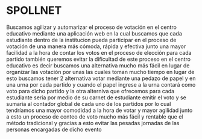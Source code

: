 # SPOLLNET
Buscamos agilizar y automarizar el proceso de votación en el centro educativo mediante una aplicación web
en la cual buscamos que cada estudiante dentro de la institucion pueda participar en el proceso de votación
de una manera más cómoda, rápida y efectiva junto una mayor facilidad a la hora de contar los votos
en el proceso de elección para cada partido también queremos evitar la dificultad de este proceso en el centro educativo 
es decir buscamos una alternativa mucho más fácil en lugar de organizar las votación por unas las cuales toman mucho tiempo
en lugar de esto buscamos tener 2 alternativa votar mediante una pedazo de papel y en una urna por cada partido
y cuando el papel ingrese a la urna contará como voto para dicho partido y la otra alterniva que ofrecemos para cada estudiante
seria por medio de su carnet de estudiante emitir el voto y se sumaria al contador global
de cada uno de los partidos por lo cual tendríamos una mayor comodidad a la hora de votar y mayor agilidad 
junto a esto un proceso de conteo de voto mucho más fácil y rentable que el método tradicional y gracias a esto 
evitar las pesadas jornadas de las personas encargadas de dicho evento
